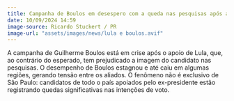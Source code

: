 ```yaml
---
title: Campanha de Boulos em desespero com a queda nas pesquisas após apoio de Lula
date: 10/09/2024 14:59
image-source: Ricardo Stuckert / PR
image-url: "assets/images/news/lula e boulos.avif"
---
```


A campanha de Guilherme Boulos está em crise após o apoio de Lula, que, ao contrário do esperado, tem prejudicado a imagem do candidato nas pesquisas. O desempenho de Boulos estagnou e até caiu em algumas regiões, gerando tensão entre os aliados. O fenômeno não é exclusivo de São Paulo: candidatos de todo o país apoiados pelo ex-presidente estão registrando quedas significativas nas intenções de voto.
